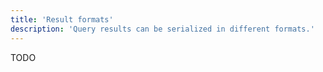 ```yaml
---
title: 'Result formats'
description: 'Query results can be serialized in different formats.'
---
```


TODO
